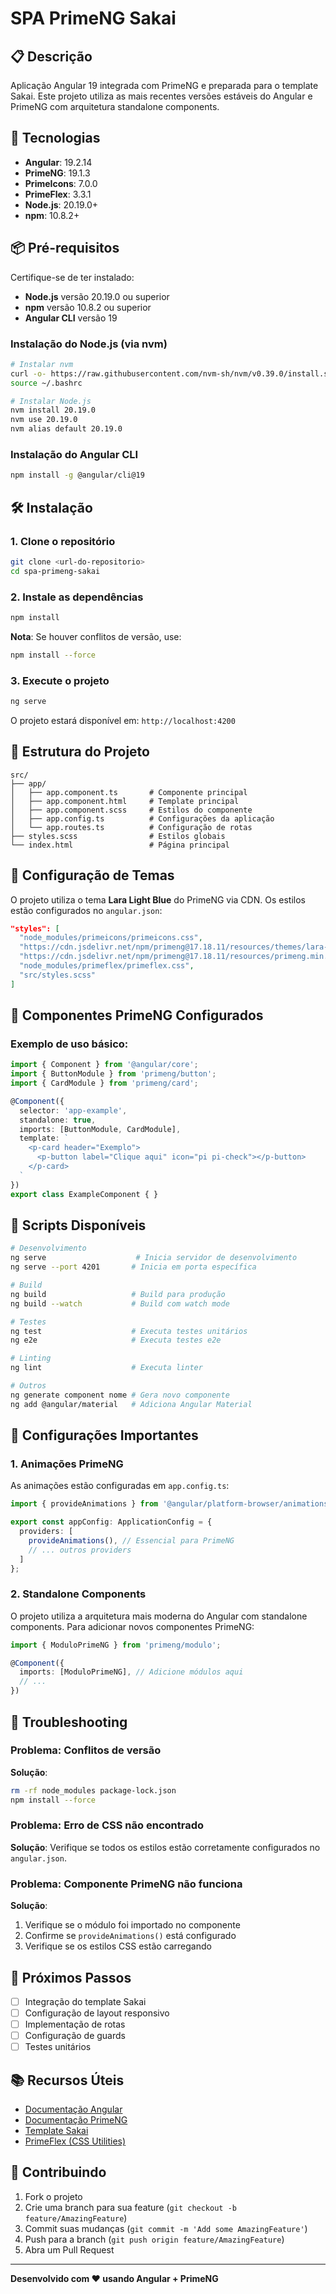 # SPA PrimeNG Sakai

## 📋 Descrição

Aplicação Angular 19 integrada com PrimeNG e preparada para o template Sakai. Este projeto utiliza as mais recentes versões estáveis do Angular e PrimeNG com arquitetura standalone components.

## 🚀 Tecnologias

- **Angular**: 19.2.14
- **PrimeNG**: 19.1.3
- **PrimeIcons**: 7.0.0
- **PrimeFlex**: 3.3.1
- **Node.js**: 20.19.0+
- **npm**: 10.8.2+

## 📦 Pré-requisitos

Certifique-se de ter instalado:

- **Node.js** versão 20.19.0 ou superior
- **npm** versão 10.8.2 ou superior
- **Angular CLI** versão 19

### Instalação do Node.js (via nvm)

```bash
# Instalar nvm
curl -o- https://raw.githubusercontent.com/nvm-sh/nvm/v0.39.0/install.sh | bash
source ~/.bashrc

# Instalar Node.js
nvm install 20.19.0
nvm use 20.19.0
nvm alias default 20.19.0
```

### Instalação do Angular CLI

```bash
npm install -g @angular/cli@19
```

## 🛠️ Instalação

### 1. Clone o repositório

```bash
git clone <url-do-repositorio>
cd spa-primeng-sakai
```

### 2. Instale as dependências

```bash
npm install
```

**Nota**: Se houver conflitos de versão, use:
```bash
npm install --force
```

### 3. Execute o projeto

```bash
ng serve
```

O projeto estará disponível em: `http://localhost:4200`

## 📁 Estrutura do Projeto

```
src/
├── app/
│   ├── app.component.ts       # Componente principal
│   ├── app.component.html     # Template principal
│   ├── app.component.scss     # Estilos do componente
│   ├── app.config.ts          # Configurações da aplicação
│   └── app.routes.ts          # Configuração de rotas
├── styles.scss                # Estilos globais
└── index.html                 # Página principal
```

## 🎨 Configuração de Temas

O projeto utiliza o tema **Lara Light Blue** do PrimeNG via CDN. Os estilos estão configurados no `angular.json`:

```json
"styles": [
  "node_modules/primeicons/primeicons.css",
  "https://cdn.jsdelivr.net/npm/primeng@17.18.11/resources/themes/lara-light-blue/theme.css",
  "https://cdn.jsdelivr.net/npm/primeng@17.18.11/resources/primeng.min.css",
  "node_modules/primeflex/primeflex.css",
  "src/styles.scss"
]
```

## 🧩 Componentes PrimeNG Configurados

### Exemplo de uso básico:

```typescript
import { Component } from '@angular/core';
import { ButtonModule } from 'primeng/button';
import { CardModule } from 'primeng/card';

@Component({
  selector: 'app-example',
  standalone: true,
  imports: [ButtonModule, CardModule],
  template: `
    <p-card header="Exemplo">
      <p-button label="Clique aqui" icon="pi pi-check"></p-button>
    </p-card>
  `
})
export class ExampleComponent { }
```

## 📝 Scripts Disponíveis

```bash
# Desenvolvimento
ng serve                    # Inicia servidor de desenvolvimento
ng serve --port 4201       # Inicia em porta específica

# Build
ng build                   # Build para produção
ng build --watch           # Build com watch mode

# Testes
ng test                    # Executa testes unitários
ng e2e                     # Executa testes e2e

# Linting
ng lint                    # Executa linter

# Outros
ng generate component nome # Gera novo componente
ng add @angular/material   # Adiciona Angular Material
```

## 🔧 Configurações Importantes

### 1. Animações PrimeNG

As animações estão configuradas em `app.config.ts`:

```typescript
import { provideAnimations } from '@angular/platform-browser/animations';

export const appConfig: ApplicationConfig = {
  providers: [
    provideAnimations(), // Essencial para PrimeNG
    // ... outros providers
  ]
};
```

### 2. Standalone Components

O projeto utiliza a arquitetura mais moderna do Angular com standalone components. Para adicionar novos componentes PrimeNG:

```typescript
import { ModuloPrimeNG } from 'primeng/modulo';

@Component({
  imports: [ModuloPrimeNG], // Adicione módulos aqui
  // ...
})
```

## 🚨 Troubleshooting

### Problema: Conflitos de versão

**Solução**:
```bash
rm -rf node_modules package-lock.json
npm install --force
```

### Problema: Erro de CSS não encontrado

**Solução**: Verifique se todos os estilos estão corretamente configurados no `angular.json`.

### Problema: Componente PrimeNG não funciona

**Solução**:
1. Verifique se o módulo foi importado no componente
2. Confirme se `provideAnimations()` está configurado
3. Verifique se os estilos CSS estão carregando

## 🔄 Próximos Passos

- [ ] Integração do template Sakai
- [ ] Configuração de layout responsivo
- [ ] Implementação de rotas
- [ ] Configuração de guards
- [ ] Testes unitários

## 📚 Recursos Úteis

- [Documentação Angular](https://angular.dev)
- [Documentação PrimeNG](https://primeng.org)
- [Template Sakai](https://primeng.org/templates/sakai)
- [PrimeFlex (CSS Utilities)](https://primeflex.org)

## 🤝 Contribuindo

1. Fork o projeto
2. Crie uma branch para sua feature (`git checkout -b feature/AmazingFeature`)
3. Commit suas mudanças (`git commit -m 'Add some AmazingFeature'`)
4. Push para a branch (`git push origin feature/AmazingFeature`)
5. Abra um Pull Request


---

**Desenvolvido com ❤️ usando Angular + PrimeNG**
